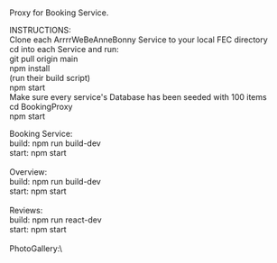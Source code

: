 #
Proxy for Booking Service. 

INSTRUCTIONS:<br/>
  Clone each ArrrrWeBeAnneBonny Service to your local FEC directory\
    cd into each Service and run:\
    git pull origin main\
    npm install\
    (run their build script)\
    npm start\
    Make sure every service's Database has been seeded with 100 items\
    cd BookingProxy\
    npm start
  
  Booking Service:\
    build: npm run build-dev\
    start: npm start\
  \
  Overview:\
    build: npm run build-dev\
    start: npm start\
  \
  Reviews:\
    build: npm run react-dev\
    start: npm start\
  \
  PhotoGallery:\
